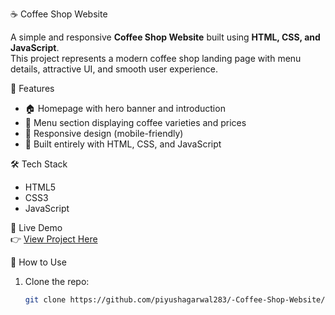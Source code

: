 ☕ Coffee Shop Website  

A simple and responsive **Coffee Shop Website** built using **HTML, CSS, and JavaScript**.  
This project represents a modern coffee shop landing page with menu details, attractive UI, and smooth user experience.  

🚀 Features  
- 🏠 Homepage with hero banner and introduction  
- 📜 Menu section displaying coffee varieties and prices  
- 📱 Responsive design (mobile-friendly)  
- 🎨 Built entirely with HTML, CSS, and JavaScript  

🛠️ Tech Stack  
- HTML5  
- CSS3  
- JavaScript  

🔗 Live Demo  
👉 [View Project Here](https://github.com/piyushagarwal283/-Coffee-Shop-Website/tree/main/OneDrive/Desktop/PROJECTS/Coffee%20Website)  

📂 How to Use  
1. Clone the repo:  
   ```bash
   git clone https://github.com/piyushagarwal283/-Coffee-Shop-Website/tree/main/OneDrive/Desktop/PROJECTS/Coffee%20Website
